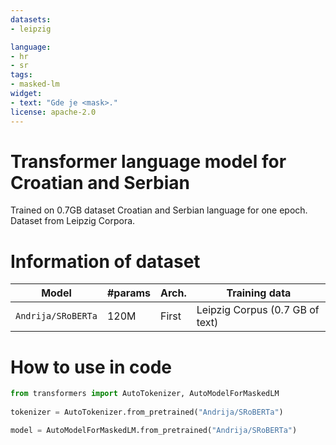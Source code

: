 ```yaml
---
datasets:
- leipzig

language: 
- hr
- sr
tags:
- masked-lm
widget:
- text: "Gde je <mask>."
license: apache-2.0
---
```

# Transformer language model for Croatian and Serbian
Trained on 0.7GB dataset Croatian and Serbian language for one epoch.
Dataset from Leipzig Corpora.

# Information of dataset
| Model                          | #params                        | Arch. | Training data                     |
|--------------------------------|--------------------------------|-------|-----------------------------------|
| `Andrija/SRoBERTa` | 120M   | First  | Leipzig Corpus (0.7 GB of text)            |


# How to use in code
```python
from transformers import AutoTokenizer, AutoModelForMaskedLM
  
tokenizer = AutoTokenizer.from_pretrained("Andrija/SRoBERTa")

model = AutoModelForMaskedLM.from_pretrained("Andrija/SRoBERTa")
```